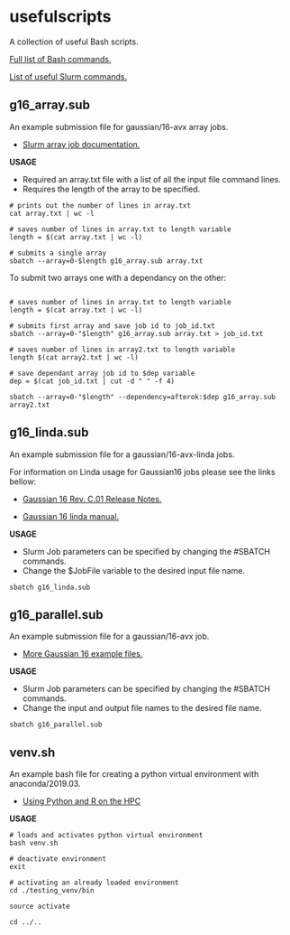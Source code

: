 # usefulscripts

A collection of useful Bash scripts. 

[Full list of Bash commands.](https://ss64.com/bash/)

[List of useful Slurm commands.](https://bookstack.surrey.ac.uk/books/high-performance-computing-%28hpc%29/page/useful-slurm-commands)

## g16_array.sub

An example submission file for gaussian/16-avx array jobs.

- [Slurm array job documentation.](https://slurm.schedmd.com/job_array.html)

__USAGE__
* Required an array.txt file with a list of all the input file command lines.  
* Requires the length of the array to be specified.

```shell
# prints out the number of lines in array.txt
cat array.txt | wc -l

# saves number of lines in array.txt to length variable
length = $(cat array.txt | wc -l)

# submits a single array
sbatch --array=0-$length g16_array.sub array.txt
```

To submit two arrays one with a dependancy on the other:

```shell

# saves number of lines in array.txt to length variable
length = $(cat array.txt | wc -l)

# submits first array and save job id to job_id.txt
sbatch --array=0-"$length" g16_array.sub array.txt > job_id.txt

# saves number of lines in array2.txt to length variable
length $(cat array2.txt | wc -l)

# save dependant array job id to $dep variable
dep = $(cat job_id.txt | cut -d " " -f 4)

sbatch --array=0-"$length" --dependency=afterok:$dep g16_array.sub array2.txt

```

## g16_linda.sub

An example submission file for a gaussian/16-avx-linda jobs.

For information on Linda usage for Gaussian16 jobs please see the links bellow: 


- [Gaussian 16 Rev. C.01 Release Notes.](https://gaussian.com/relnotes/)

- [Gaussian 16 linda manual.](https://gaussian.com/g16/lindamanual.pdf.gz)

__USAGE__
* Slurm Job parameters can be specified by changing the #SBATCH commands.
* Change the $JobFile variable to the desired input file name.  

```shell
sbatch g16_linda.sub
```

## g16_parallel.sub

An example submission file for a gaussian/16-avx job.

- [More Gaussian 16 example files.](https://gitlab.eps.surrey.ac.uk/rcs/eureka-examples/-/tree/master/gaussian/gaussian16)

__USAGE__
* Slurm Job parameters can be specified by changing the #SBATCH commands.
* Change the input and output file names to the desired file name.

```shell
sbatch g16_parallel.sub
```

## venv.sh

An example bash file for creating a python virtual environment with anaconda/2019.03.

- [Using Python and R on the HPC](https://bookstack.surrey.ac.uk/books/high-performance-computing-%28hpc%29/page/using-python-and-r-on-hpc)

__USAGE__

```shell
# loads and activates python virtual environment
bash venv.sh

# deactivate environment
exit

# activating an already loaded environment 
cd ./testing_venv/bin

source activate

cd ../..
```
